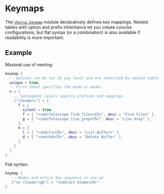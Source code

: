 # Keymaps

The [`chorus.keymap`](chorus.keymap) module declaratively defines key mappings. Nested tables with
option and prefix inheritance let you create concise configurations, but flat
syntax (or a combination) is also available if readability is more important.

## Example

Maximal use of nesting:
```lua
keymap {
  -- Options can be set at any level and are inherited by nested tables
  unique = true,
  -- First level specifies the mode or modes
  n = {
    -- Subsequent levels specify prefixes and mappings
    ["<leader>"] = {
      f = {
        silent = true,
        f = { "<cmd>Telescope find_files<CR>", desc = "Find Files" },
        g = { "<cmd>Telescope live_grep<CR>", desc = "Live Grep" },
      },
      b = {
        l = { "<cmd>ls<CR>", desc = "List Buffers" },
        d = { "<cmd>bd<CR>", desc = "Delete Buffer" },
      }
    }
  }
} 
```

Flat syntax:
```lua
keymap {
   -- Modes and entire key sequence in one go
   ["vn <leader>gb"] = "<cmd>Git blame<CR>"
}
```
